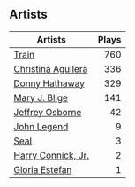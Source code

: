 ## Artists
Artists | Plays 
----- | -----: 
[Train](/artists/train-90187) | 760
[Christina Aguilera](/artists/christina-aguilera-34786) | 336
[Donny Hathaway](/artists/donny-hathaway-58582) | 329
[Mary J. Blige](/artists/mary-j-blige-39258) | 141
[Jeffrey Osborne](/artists/jeffrey-osborne-40238) | 42
[John Legend](/artists/john-legend-36643) | 9
[Seal](/artists/seal-7070) | 3
[Harry Connick, Jr.](/artists/harry-connick-jr-41411) | 2
[Gloria Estefan](/artists/gloria-estefan-31888) | 1

